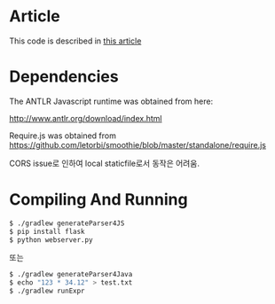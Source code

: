# Article

This code is described in [this article](http://tomassetti.me/antlr-and-the-web/)

# Dependencies

The ANTLR Javascript runtime was obtained from here:

http://www.antlr.org/download/index.html

Require.js was obtained from https://github.com/letorbi/smoothie/blob/master/standalone/require.js

CORS issue로 인하여 local staticfile로서 동작은 어려움.

# Compiling And Running

```bash
$ ./gradlew generateParser4JS
$ pip install flask
$ python webserver.py 
```

또는

```bash
$ ./gradlew generateParser4Java
$ echo "123 * 34.12" > test.txt
$ ./gradlew runExpr
```
